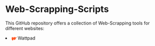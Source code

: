 # Web-Scrapping-Scripts

This GitHub repository offers a collection of Web-Scrapping tools for different websites:
<Li>  <img src="./assets/images/wattpad-icon.png" height="15" align="center">  Wattpad</Li>
